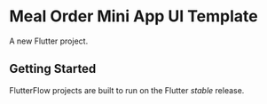 # Meal Order Mini App UI Template

A new Flutter project.

## Getting Started

FlutterFlow projects are built to run on the Flutter _stable_ release.
